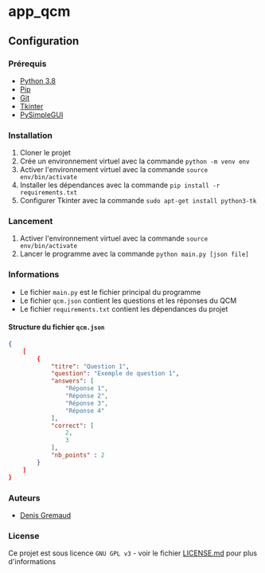 # app_qcm

## Configuration

### Prérequis

- [Python 3.8](https://www.python.org/downloads/)
- [Pip](https://pip.pypa.io/en/stable/installing/)
- [Git](https://git-scm.com/downloads)
- [Tkinter](https://docs.python.org/fr/3/library/tkinter.html)
- [PySimpleGUI](https://pysimplegui.readthedocs.io/en/latest/)

### Installation

1. Cloner le projet
2. Crée un environnement virtuel avec la commande `python -m venv env`
3. Activer l'environnement virtuel avec la commande `source env/bin/activate`
4. Installer les dépendances avec la commande `pip install -r requirements.txt`
5. Configurer Tkinter avec la commande `sudo apt-get install python3-tk`

### Lancement

1. Activer l'environnement virtuel avec la commande `source env/bin/activate`
2. Lancer le programme avec la commande `python main.py [json file]`

### Informations

- Le fichier `main.py` est le fichier principal du programme
- Le fichier `qcm.json` contient les questions et les réponses du QCM
- Le fichier `requirements.txt` contient les dépendances du projet

#### Structure du fichier `qcm.json`

```json
{
    [
        {
            "titre": "Question 1",
            "question": "Exemple de question 1",
            "answers": [
                "Réponse 1",
                "Réponse 2",
                "Réponse 3",
                "Réponse 4"
            ], 
            "correct": [
                2,
                3
            ], 
            "nb_points" : 2
        }
    ]
}
```

### Auteurs

- [Denis Gremaud](mailto:denis.gremaud@gmail.com)

### License

Ce projet est sous licence ``GNU GPL v3`` - voir le fichier [LICENSE.md](LICENSE) pour plus d'informations
